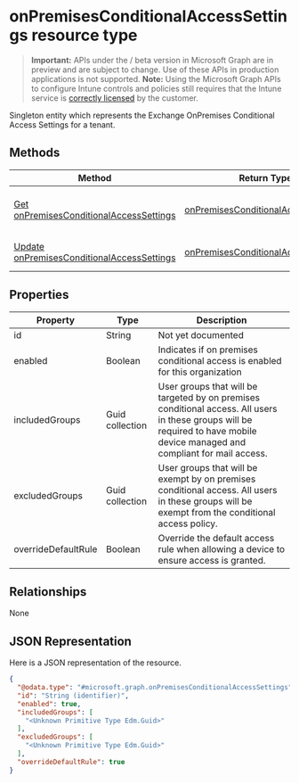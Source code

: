 ﻿# onPremisesConditionalAccessSettings resource type

> **Important:** APIs under the / beta version in Microsoft Graph are in preview and are subject to change. Use of these APIs in production applications is not supported.
> **Note:** Using the Microsoft Graph APIs to configure Intune controls and policies still requires that the Intune service is [correctly licensed](https://go.microsoft.com/fwlink/?linkid=839381) by the customer.

Singleton entity which represents the Exchange OnPremises Conditional Access Settings for a tenant.
## Methods
|Method|Return Type|Description|
|---|---|---|
|[Get onPremisesConditionalAccessSettings](https://developer.microsoft.com/en-us/graph/docs/api-reference/beta/api/api/intune_onboarding_onpremisesconditionalaccesssettings_get.md)|[onPremisesConditionalAccessSettings](https://developer.microsoft.com/en-us/graph/docs/api-reference/beta/api/resources/intune_onboarding_onpremisesconditionalaccesssettings.md)|Read properties and relationships of the [onPremisesConditionalAccessSettings](https://developer.microsoft.com/en-us/graph/docs/api-reference/beta/api/resources/intune_onboarding_onpremisesconditionalaccesssettings.md) object.|
|[Update onPremisesConditionalAccessSettings](https://developer.microsoft.com/en-us/graph/docs/api-reference/beta/api/api/intune_onboarding_onpremisesconditionalaccesssettings_update.md)|[onPremisesConditionalAccessSettings](https://developer.microsoft.com/en-us/graph/docs/api-reference/beta/api/resources/intune_onboarding_onpremisesconditionalaccesssettings.md)|Update the properties of a [onPremisesConditionalAccessSettings](https://developer.microsoft.com/en-us/graph/docs/api-reference/beta/api/resources/intune_onboarding_onpremisesconditionalaccesssettings.md) object.|

## Properties
|Property|Type|Description|
|---|---|---|
|id|String|Not yet documented|
|enabled|Boolean|Indicates if on premises conditional access is enabled for this organization|
|includedGroups|Guid collection|User groups that will be targeted by on premises conditional access. All users in these groups will be required to have mobile device managed and compliant for mail access.|
|excludedGroups|Guid collection|User groups that will be exempt by on premises conditional access. All users in these groups will be exempt from the conditional access policy.|
|overrideDefaultRule|Boolean|Override the default access rule when allowing a device to ensure access is granted.|

## Relationships
None
## JSON Representation
Here is a JSON representation of the resource.
<!-- {
  "blockType": "resource",
  "keyProperty": "id",
  "@odata.type": "microsoft.graph.onPremisesConditionalAccessSettings"
}
-->
```json
{
  "@odata.type": "#microsoft.graph.onPremisesConditionalAccessSettings",
  "id": "String (identifier)",
  "enabled": true,
  "includedGroups": [
    "<Unknown Primitive Type Edm.Guid>"
  ],
  "excludedGroups": [
    "<Unknown Primitive Type Edm.Guid>"
  ],
  "overrideDefaultRule": true
}
```



